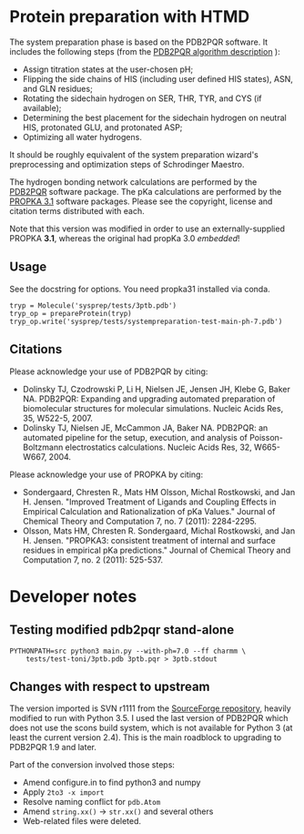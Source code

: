 Protein preparation with HTMD
===============

The system preparation phase is based on the PDB2PQR software. It 
includes the following steps (from the
[PDB2PQR algorithm
description](http://www.poissonboltzmann.org/docs/pdb2pqr-algorithm-description/)
):

 * Assign titration states at the user-chosen pH;
 * Flipping the side chains of HIS (including user defined HIS states), ASN, and GLN residues;
 * Rotating the sidechain hydrogen on SER, THR, TYR, and CYS (if available);
 * Determining the best placement for the sidechain hydrogen on neutral HIS, protonated GLU, and protonated ASP;
 * Optimizing all water hydrogens.

It should be roughly equivalent of the system preparation wizard's preprocessing and optimization steps
of Schrodinger Maestro.

The hydrogen bonding network calculations are performed by the
[PDB2PQR](http://www.poissonboltzmann.org/) software package. The pKa
calculations are performed by the [PROPKA
3.1](https://github.com/jensengroup/propka-3.1) software packages.
Please see the copyright, license  and citation terms distributed with each.

Note that this version was modified in order to use an 
externally-supplied PROPKA **3.1**, whereas
the original had propKa 3.0 *embedded*!


Usage
----------

See the docstring for options. You need propka31 installed via conda.
    
    tryp = Molecule('sysprep/tests/3ptb.pdb')
    tryp_op = prepareProtein(tryp)
    tryp_op.write('sysprep/tests/systempreparation-test-main-ph-7.pdb')




Citations
---------

Please acknowledge your use of PDB2PQR by citing:

 *   Dolinsky TJ, Czodrowski P, Li H, Nielsen JE, Jensen JH, Klebe G, Baker NA. PDB2PQR: Expanding and upgrading automated preparation of biomolecular structures for molecular simulations. Nucleic Acids Res, 35, W522-5, 2007. 
 *   Dolinsky TJ, Nielsen JE, McCammon JA, Baker NA. PDB2PQR: an automated pipeline for the setup, execution, and analysis of Poisson-Boltzmann electrostatics calculations. Nucleic Acids Res, 32, W665-W667, 2004.
 
 
Please acknowledge your use of PROPKA by citing:

 *   Sondergaard, Chresten R., Mats HM Olsson, Michal Rostkowski, and Jan H. Jensen. "Improved Treatment of Ligands and Coupling Effects in Empirical Calculation and Rationalization of pKa Values." Journal of Chemical Theory and Computation 7, no. 7 (2011): 2284-2295.
 *   Olsson, Mats HM, Chresten R. Sondergaard, Michal Rostkowski, and Jan H. Jensen. "PROPKA3: consistent treatment of internal and surface residues in empirical pKa predictions." Journal of Chemical Theory and Computation 7, no. 2 (2011): 525-537.





Developer notes
===============


Testing modified pdb2pqr stand-alone
---------------------------

    PYTHONPATH=src python3 main.py --with-ph=7.0 --ff charmm \
        tests/test-toni/3ptb.pdb 3ptb.pqr > 3ptb.stdout



 

Changes with respect to upstream
-------------------

The version imported is SVN r1111 from the [SourceForge
repository](http://sourceforge.net/p/pdb2pqr/code/HEAD/tree/trunk/pdb2pqr/),
heavily modified to run with Python 3.5.  I used the last version of
PDB2PQR which does not use the scons build system, which is not
available for Python 3 (at least the current version 2.4). This is the
main roadblock to upgrading to PDB2PQR 1.9 and later.

Part of the conversion involved those steps:

 * Amend configure.in to find python3 and numpy
 * Apply `2to3 -x import`
 * Resolve naming conflict for `pdb.Atom`
 * Amend `string.xx()` -> `str.xx()` and several others
 * Web-related files were deleted.




